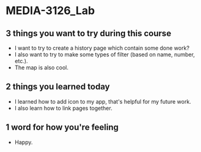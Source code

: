 # MEDIA-3126_Lab

## 3 things you want to try during this course
- I want to try to create a history page which contain some done work?
- I also want to try to make some types of filter (based on name, number, etc.).
- The map is also cool.

## 2 things you learned today
- I learned how to add icon to my app, that's helpful for my future work.
- I also learn how to link pages together.

## 1 word for how you're feeling
- Happy.



